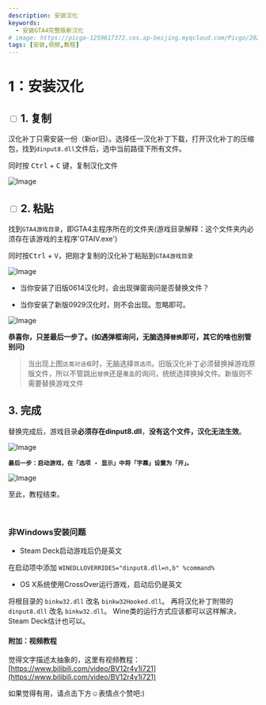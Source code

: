 ```yaml
---
description: 安装汉化
keywords:
  - 安装GTA4完整版新汉化
# image: https://picgo-1259617372.cos.ap-beijing.myqcloud.com/Picgo/2022/01/19-11-28-23-404Lab.jpeg
tags: [安装,视频,教程]
---
```


# 1：安装汉化

## <input type='checkbox' /> 1. 复制

汉化补丁只需安装一份（新or旧）。选择任一汉化补丁下载，打开汉化补丁的压缩包，找到`dinput8.dll`文件后，选中当前路径下所有文件。

同时按 <kbd>Ctrl</kbd> + <kbd>C</kbd> 键，复制汉化文件

![Image](https://tva4.sinaimg.cn/large/7ef912f9ly8h7gs5an84rj20sl0u4ah9.jpg)


## <input type='checkbox' /> 2. 粘贴 

找到`GTA4游戏目录`，即GTA4主程序所在的文件夹(游戏目录解释：这个文件夹内必须存在该游戏的主程序'GTAIV.exe')

同时按<kbd>Ctrl</kbd> + <kbd>V</kbd>，把刚才复制的汉化补丁粘贴到`GTA4游戏目录`


![Image](https://tva4.sinaimg.cn/large/7ef912f9ly8h7gryenkojj20yq0t2tfz.jpg)

- 当你安装了旧版0614汉化时，会出现弹窗询问是否替换文件？


- 当你安装了新版0929汉化时，则不会出现。忽略即可。


![Image](https://tva3.sinaimg.cn/large/7ef912f9ly8h7gsab6wsqj20fl0a3my2.jpg)

**恭喜你，只差最后一步了。(如遇弹框询问，无脑选择`替换`即可，其它的啥也别管别问)**

> 当出现上图`这类对话框`时，无脑选择`首选项`。旧版汉化补丁必须替换掉游戏原版文件，所以不管跳出`替换`还是`覆盖`的询问，统统选择换掉文件。新版则不需要替换游戏文件

##  3. 完成

替换完成后，游戏目录**必须存在dinput8.dll**，**没有这个文件，汉化无法生效**。

![Image](https://tva4.sinaimg.cn/large/7ef912f9ly8h7gsc6y7k8j20my0magph.jpg)

**`最后一步：启动游戏，在「选项 - 显示」中将「字幕」设置为「开」。`**

![Image](https://tva1.sinaimg.cn/large/7ef912f9ly8h7gsfbl83fj20vz0h2dgt.jpg)

至此，教程结束。

<br/>


### 非Windows安装问题

- Steam Deck启动游戏后仍是英文

在启动项中添加 `WINEDLLOVERRIDES="dinput8.dll=n,b" %command%`

- OS X系统使用CrossOver运行游戏，启动后仍是英文

将根目录的 `binkw32.dll` 改名 `binkw32Hooked.dll`。
再将汉化补丁附带的 `dinput8.dll` 改名 `binkw32.dll`。
Wine类的运行方式应该都可以这样解决，Steam Deck估计也可以。

#### 附加：视频教程

觉得文字描述太抽象的，这里有视频教程：[https://www.bilibili.com/video/BV12r4y1i721](https://www.bilibili.com/video/BV12r4y1i721)

如果觉得有用，请点击下方☺表情点个赞吧:)